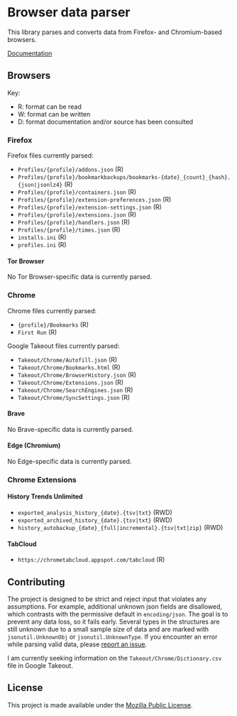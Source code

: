 # Browser data parser

This library parses and converts data from Firefox- and Chromium-based
browsers.

[Documentation](https://pkg.go.dev/github.com/andrewarchi/browser)

## Browsers

Key:

- R: format can be read
- W: format can be written
- D: format documentation and/or source has been consulted

### Firefox

Firefox files currently parsed:

- `Profiles/{profile}/addons.json` (R)
- `Profiles/{profile}/bookmarkbackups/bookmarks-{date}_{count}_{hash}.{json|jsonlz4}` (R)
- `Profiles/{profile}/containers.json` (R)
- `Profiles/{profile}/extension-preferences.json` (R)
- `Profiles/{profile}/extension-settings.json` (R)
- `Profiles/{profile}/extensions.json` (R)
- `Profiles/{profile}/handlers.json` (R)
- `Profiles/{profile}/times.json` (R)
- `installs.ini` (R)
- `profiles.ini` (R)

#### Tor Browser

No Tor Browser-specific data is currently parsed.

### Chrome

Chrome files currently parsed:

- `{profile}/Bookmarks` (R)
- `First Run` (R)

Google Takeout files currently parsed:

- `Takeout/Chrome/Autofill.json` (R)
- `Takeout/Chrome/Bookmarks.html` (R)
- `Takeout/Chrome/BrowserHistory.json` (R)
- `Takeout/Chrome/Extensions.json` (R)
- `Takeout/Chrome/SearchEngines.json` (R)
- `Takeout/Chrome/SyncSettings.json` (R)

#### Brave

No Brave-specific data is currently parsed.

#### Edge (Chromium)

No Edge-specific data is currently parsed.

### Chrome Extensions

#### History Trends Unlimited

- `exported_analysis_history_{date}.{tsv|txt}` (RWD)
- `exported_archived_history_{date}.{tsv|txt}` (RWD)
- `history_autobackup_{date}_{full|incremental}.{tsv|txt|zip}` (RWD)

#### TabCloud

- `https://chrometabcloud.appspot.com/tabcloud` (R)

## Contributing

The project is designed to be strict and reject input that violates any
assumptions. For example, additional unknown json fields are disallowed,
which contrasts with the permissive default in `encoding/json`. The goal
is to prevent any data loss, so it fails early. Several types in the
structures are still unknown due to a small sample size of data and are
marked with `jsonutil.UnknownObj` or `jsonutil.UnknownType`. If you
encounter an error while parsing valid data, please
[report an issue](https://github.com/andrewarchi/browser/issues).

I am currently seeking information on the
`Takeout/Chrome/Dictionary.csv` file in Google Takeout.

## License

This project is made available under the
[Mozilla Public License](https://www.mozilla.org/en-US/MPL/2.0/).
